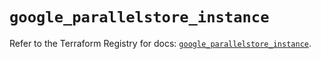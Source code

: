 # `google_parallelstore_instance`

Refer to the Terraform Registry for docs: [`google_parallelstore_instance`](https://registry.terraform.io/providers/hashicorp/google-beta/5.29.1/docs/resources/google_parallelstore_instance).

